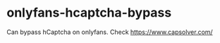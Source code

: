 # onlyfans-hcaptcha-bypass
Can bypass hCaptcha on onlyfans. Check https://www.capsolver.com/ 












































                                                                                                                         